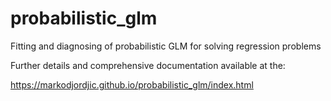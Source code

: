 # probabilistic_glm
Fitting and diagnosing of probabilistic GLM for solving regression problems

Further details and comprehensive documentation available at the:

https://markodjordjic.github.io/probabilistic_glm/index.html